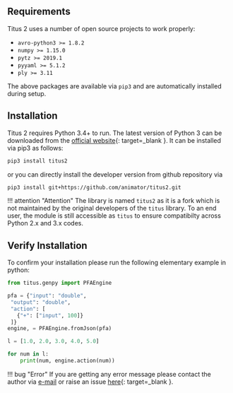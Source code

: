 ## Requirements

Titus 2 uses a number of open source projects to work properly:

* `avro-python3 >= 1.8.2`
* `numpy >= 1.15.0`
* `pytz >= 2019.1`
* `pyyaml >= 5.1.2`
* `ply >= 3.11`

The above packages are available via `pip3` and are automatically installed during setup.

## Installation

Titus 2 requires Python 3.4+ to run. The latest version of Python 3 can be downloaded from the [official website](https://www.python.org/download/){: target=_blank }. 
It can be installed via pip3 as follows:
```sh
pip3 install titus2
```

or you can directly install the developer version from github repository via 
```sh
pip3 install git+https://github.com/animator/titus2.git
```

!!! attention "Attention"
    The library is named `titus2` as it is a fork which is not maintained by the original developers of the `titus` library. To an end user, the module is still accessible as `titus` to ensure compatibilty across Python 2.x and 3.x codes. 

## Verify Installation

To confirm your installation please run the following elementary example in python:

```python
from titus.genpy import PFAEngine

pfa = {"input": "double",
 "output": "double",
 "action": [
   {"+": ["input", 100]}
 ]}
engine, = PFAEngine.fromJson(pfa)

l = [1.0, 2.0, 3.0, 4.0, 5.0]

for num in l:
    print(num, engine.action(num))
```

!!! bug "Error"
    If you are getting any error message please contact the author via [e-mail](mailto:ankit@realworldpython.github.io) or raise an issue [here](https://github.com/animator/titus2/issues){: target=_blank }.
